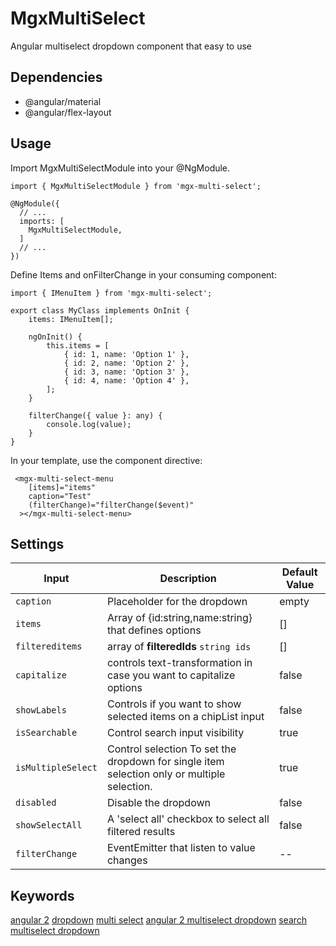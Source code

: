 # MgxMultiSelect

Angular multiselect dropdown component that easy to use  

## Dependencies

- @angular/material 
- @angular/flex-layout

## Usage
Import MgxMultiSelectModule into your @NgModule.
```
import { MgxMultiSelectModule } from 'mgx-multi-select';
 
@NgModule({
  // ...
  imports: [
    MgxMultiSelectModule,
  ]
  // ...
})
```

Define Items and onFilterChange in your consuming component:

```
import { IMenuItem } from 'mgx-multi-select';

export class MyClass implements OnInit {
    items: IMenuItem[];
 
    ngOnInit() {
        this.items = [
            { id: 1, name: 'Option 1' },
            { id: 2, name: 'Option 2' },
            { id: 3, name: 'Option 3' },
            { id: 4, name: 'Option 4' },
        ];
    }

    filterChange({ value }: any) {
        console.log(value);
    }
}
```

In your template, use the component directive:
```
 <mgx-multi-select-menu
    [items]="items"
    caption="Test"
    (filterChange)="filterChange($event)"
  ></mgx-multi-select-menu>

```


## Settings

| Input | Description | Default Value |
| --- | --- | --- |
| `caption` | Placeholder for the dropdown | empty |
| `items` | Array of {id:string,name:string} that defines options | []
| `filtereditems` | array of **filteredIds** `string ids`   | []
| `capitalize` | controls text-transformation in case you want to capitalize options | false
| `showLabels` | Controls if you want to show selected items on a chipList input| false
| `isSearchable` | Control search input visibility | true
| `isMultipleSelect` | Control selection To set the dropdown for single item selection only or multiple selection.  | true
| `disabled` | Disable the dropdown | false
| `showSelectAll` | A 'select all' checkbox to select all filtered results | false
| `filterChange` | EventEmitter that listen to value changes | --


## Keywords

[angular 2](https://www.npmjs.com/search?q=keywords:angular%202)
[dropdown](https://www.npmjs.com/search?q=keywords:dropdown)
[multi select](https://www.npmjs.com/search?q=keywords:multi%20select)
[angular 2 multiselect dropdown](https://www.npmjs.com/search?q=keywords:angular%202%20multiselect%20dropdown)
[search multiselect dropdown](https://www.npmjs.com/search?q=keywords:search%20multiselect%20dropdown)
